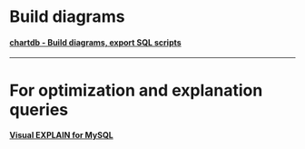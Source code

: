 

# Build diagrams

#### [chartdb - Build diagrams, export SQL scripts](https://chartdb.io)

---


# For optimization and explanation queries 

#### [Visual EXPLAIN for MySQL](https://mysqlexplain.com/)



